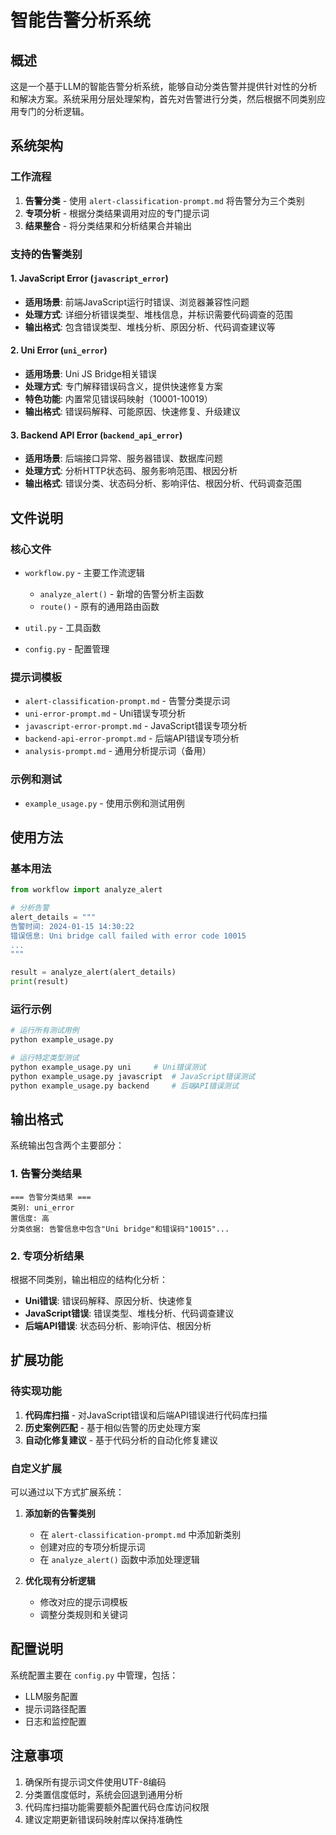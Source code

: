 # 智能告警分析系统

## 概述

这是一个基于LLM的智能告警分析系统，能够自动分类告警并提供针对性的分析和解决方案。系统采用分层处理架构，首先对告警进行分类，然后根据不同类别应用专门的分析逻辑。

## 系统架构

### 工作流程

1. **告警分类** - 使用 `alert-classification-prompt.md` 将告警分为三个类别
2. **专项分析** - 根据分类结果调用对应的专门提示词
3. **结果整合** - 将分类结果和分析结果合并输出

### 支持的告警类别

#### 1. JavaScript Error (`javascript_error`)
- **适用场景**: 前端JavaScript运行时错误、浏览器兼容性问题
- **处理方式**: 详细分析错误类型、堆栈信息，并标识需要代码调查的范围
- **输出格式**: 包含错误类型、堆栈分析、原因分析、代码调查建议等

#### 2. Uni Error (`uni_error`)  
- **适用场景**: Uni JS Bridge相关错误
- **处理方式**: 专门解释错误码含义，提供快速修复方案
- **特色功能**: 内置常见错误码映射（10001-10019）
- **输出格式**: 错误码解释、可能原因、快速修复、升级建议

#### 3. Backend API Error (`backend_api_error`)
- **适用场景**: 后端接口异常、服务器错误、数据库问题
- **处理方式**: 分析HTTP状态码、服务影响范围、根因分析
- **输出格式**: 错误分类、状态码分析、影响评估、根因分析、代码调查范围

## 文件说明

### 核心文件

- `workflow.py` - 主要工作流逻辑
  - `analyze_alert()` - 新增的告警分析主函数
  - `route()` - 原有的通用路由函数

- `util.py` - 工具函数
- `config.py` - 配置管理

### 提示词模板

- `alert-classification-prompt.md` - 告警分类提示词
- `uni-error-prompt.md` - Uni错误专项分析
- `javascript-error-prompt.md` - JavaScript错误专项分析  
- `backend-api-error-prompt.md` - 后端API错误专项分析
- `analysis-prompt.md` - 通用分析提示词（备用）

### 示例和测试

- `example_usage.py` - 使用示例和测试用例

## 使用方法

### 基本用法

```python
from workflow import analyze_alert

# 分析告警
alert_details = """
告警时间: 2024-01-15 14:30:22
错误信息: Uni bridge call failed with error code 10015
...
"""

result = analyze_alert(alert_details)
print(result)
```

### 运行示例

```bash
# 运行所有测试用例
python example_usage.py

# 运行特定类型测试
python example_usage.py uni     # Uni错误测试
python example_usage.py javascript  # JavaScript错误测试
python example_usage.py backend     # 后端API错误测试
```

## 输出格式

系统输出包含两个主要部分：

### 1. 告警分类结果
```
=== 告警分类结果 ===
类别: uni_error
置信度: 高
分类依据: 告警信息中包含"Uni bridge"和错误码"10015"...
```

### 2. 专项分析结果
根据不同类别，输出相应的结构化分析：

- **Uni错误**: 错误码解释、原因分析、快速修复
- **JavaScript错误**: 错误类型、堆栈分析、代码调查建议
- **后端API错误**: 状态码分析、影响评估、根因分析

## 扩展功能

### 待实现功能

1. **代码库扫描** - 对JavaScript错误和后端API错误进行代码库扫描
2. **历史案例匹配** - 基于相似告警的历史处理方案
3. **自动化修复建议** - 基于代码分析的自动化修复建议

### 自定义扩展

可以通过以下方式扩展系统：

1. **添加新的告警类别**
   - 在 `alert-classification-prompt.md` 中添加新类别
   - 创建对应的专项分析提示词
   - 在 `analyze_alert()` 函数中添加处理逻辑

2. **优化现有分析逻辑**
   - 修改对应的提示词模板
   - 调整分类规则和关键词

## 配置说明

系统配置主要在 `config.py` 中管理，包括：
- LLM服务配置
- 提示词路径配置
- 日志和监控配置

## 注意事项

1. 确保所有提示词文件使用UTF-8编码
2. 分类置信度低时，系统会回退到通用分析
3. 代码库扫描功能需要额外配置代码仓库访问权限
4. 建议定期更新错误码映射库以保持准确性 